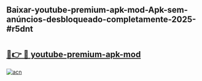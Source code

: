 ## Baixar-youtube-premium-apk-mod-Apk-sem-anúncios-desbloqueado-completamente-2025-#r5dnt

# <h2><a href="https://ainizakaria.my?title=youtube-premium-apk-mod&ref=20M">🔗👉 🔴 youtube-premium-apk-mod</a></h2>

[![acn](https://github.com/user-attachments/assets/0f9c940e-d8b0-45ae-aac7-cd30a18b3e1c)](https://ainizakaria.my?title=youtube-premium-apk-mod&ref=20M)

